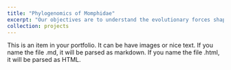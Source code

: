 ```yaml
---
title: "Phylogenomics of Momphidae"
excerpt: "Our objectives are to understand the evolutionary forces shaping the specialization and diversification of herbivores to their host plants. To meet this objective we will study the evolution of highly specialized micro-moths in the family Momphidae, which have undergone rapid diversification (ca. ~55 species) in North America, specializing on different plant species and tissues (e.g. flowers, leaves, stems, etc). <br/> <img src='/images/Momphidae-01.png' width='500'> <br/> _Picture from Bruzzese et al. 2019_"
collection: projects
---
```


This is an item in your portfolio. It can be have images or nice text. If you name the file .md, it will be parsed as markdown. If you name the file .html, it will be parsed as HTML.
